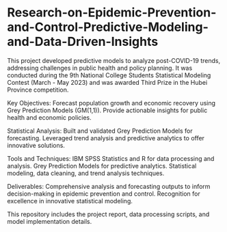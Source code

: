 # Research-on-Epidemic-Prevention-and-Control-Predictive-Modeling-and-Data-Driven-Insights
This project developed predictive models to analyze post-COVID-19 trends, addressing challenges in public health and policy planning. It was conducted during the 9th National College Students Statistical Modeling Contest (March - May 2023) and was awarded Third Prize in the Hubei Province competition.

Key Objectives:
Forecast population growth and economic recovery using Grey Prediction Models (GM(1,1)).
Provide actionable insights for public health and economic policies.

Statistical Analysis:
Built and validated Grey Prediction Models for forecasting.
Leveraged trend analysis and predictive analytics to offer innovative solutions.

Tools and Techniques:
IBM SPSS Statistics and R for data processing and analysis.
Grey Prediction Models for predictive analytics.
Statistical modeling, data cleaning, and trend analysis techniques.

Deliverables:
Comprehensive analysis and forecasting outputs to inform decision-making in epidemic prevention and control.
Recognition for excellence in innovative statistical modeling.

This repository includes the project report, data processing scripts, and model implementation details.
